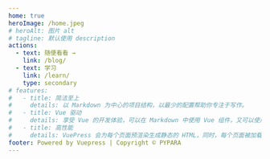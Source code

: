 ```yaml
---
home: true
heroImage: /home.jpeg
# heroAlt: 图片 alt
# tagline: 默认使用 description
actions:
  - text: 随便看看 →
    link: /blog/
  - text: 学习
    link: /learn/
    type: secondary
# features:
#   - title: 简洁至上
#     details: 以 Markdown 为中心的项目结构，以最少的配置帮助你专注于写作。
#   - title: Vue 驱动
#     details: 享受 Vue 的开发体验，可以在 Markdown 中使用 Vue 组件，又可以使用 Vue 来开发自定义主题。
#   - title: 高性能
#     details: VuePress 会为每个页面预渲染生成静态的 HTML，同时，每个页面被加载的时候，将作为 SPA 运行。
footer: Powered by Vuepress | Copyright © PYPARA
---
```

